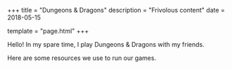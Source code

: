 +++
title = "Dungeons & Dragons"
description = "Frivolous content"
date = 2018-05-15

template = "page.html"
+++

Hello! In my spare time, I play Dungeons & Dragons with my friends.

Here are some resources we use to run our games.
